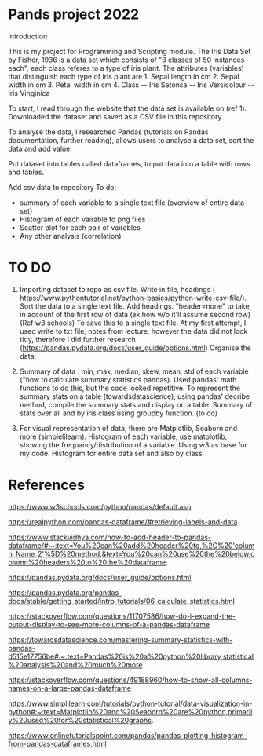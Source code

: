 # Pands project 2022

Introduction

This is my project for Programming and Scripting module. 
The Iris Data Set by Fisher, 1936 is a data set which consists of "3 classes of 50 instances each", each class referes to a type of iris plant. 
The attributes (variables) that distinguish each type of iris plant are
      1. Sepal length in cm
      2. Sepal width in cm
      3. Petal width in cm
      4. Class
         -- Iris Setonsa
         -- Iris Versicolour
         -- Iris Vinginica

To start, I read through the website that the data set is available on (ref 1). Downloaded the dataset and saved as a CSV file in this repository.

To analyse the data, I researched Pandas (tutorials on Pandas documentation, further reading), allows users to analyse a data set, sort the data and add value. 

Put dataset into tables called dataframes, to put data into a table with rows and tables.

Add csv data to repository
To do;
 - summary of each variable to a single text file (overview of entire data set)
 - Histogram of each vairable to png files
 - Scatter plot for each pair of vairables
 - Any other analysis (correlation)

# TO DO

1. Importing dataset to repo as csv file. Write in file, headings ( https://www.pythontutorial.net/python-basics/python-write-csv-file/).
   Sort the data to a single text file. Add headings. "header=none" to take in account of the first row of data (ex how w/o it'll assume second row) (Ref w3 schools)
   To save this to a single text file. At my first attempt, I used write to txt file, notes from lecture, however the data did not look tidy, therefore I did further research (https://pandas.pydata.org/docs/user_guide/options.html)
   Organise the data.

2. Summary of data : min, max, median, skew, mean, std of each variable ("how to calculate summary statistics pandas). Used pandas' math functions to do this, but the code looked repetitive. To represent the summary stats on a table (towardsdatascience), using pandas' decribe method, compile the summary stats and display on a table. Summary of stats over all and by iris class using groupby function. (to do)

3. For visual representation of data, there are Matplotlib, Seaborn and more (simplelilearn). Histogram of each variable, use matplotlib, showing the frequancy/distribution of a variable. Using w3 as base for my code. Histogram for entire data set and also by class. 









# References
https://www.w3schools.com/python/pandas/default.asp

https://realpython.com/pandas-dataframe/#retrieving-labels-and-data

https://www.stackvidhya.com/how-to-add-header-to-pandas-dataframe/#:~:text=You%20can%20add%20header%20to,%2C%20'column_Name_2'%5D%20method.&text=You%20can%20use%20the%20below,column%20headers%20to%20the%20dataframe.

https://pandas.pydata.org/docs/user_guide/options.html

https://pandas.pydata.org/pandas-docs/stable/getting_started/intro_tutorials/06_calculate_statistics.html

https://stackoverflow.com/questions/11707586/how-do-i-expand-the-output-display-to-see-more-columns-of-a-pandas-dataframe

https://towardsdatascience.com/mastering-summary-statistics-with-pandas-d515e17756be#:~:text=Pandas%20is%20a%20python%20library,statistical%20analysis%20and%20much%20more.

https://stackoverflow.com/questions/49188960/how-to-show-all-columns-names-on-a-large-pandas-dataframe

https://www.simplilearn.com/tutorials/python-tutorial/data-visualization-in-python#:~:text=Matplotlib%20and%20Seaborn%20are%20python,primarily%20used%20for%20statistical%20graphs.

https://www.onlinetutorialspoint.com/pandas/pandas-plotting-histogram-from-pandas-dataframes.html